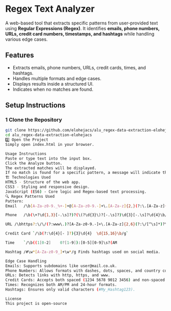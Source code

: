 # Regex Text Analyzer

A web-based tool that extracts specific patterns from user-provided text using **Regular Expressions (Regex)**. It identifies **emails, phone numbers, URLs, credit card numbers, timestamps, and hashtags** while handling various edge cases.

##  Features
-  Extracts emails, phone numbers, URLs, credit cards, times, and hashtags.
-  Handles multiple formats and edge cases.
-  Displays results inside a structured UI.
-  Indicates when no matches are found.


##  Setup Instructions

### 1 Clone the Repository
```sh
git clone https://github.com/elohejacs/alu_regex-data-extraction-elohejacs.git
cd alu_regex-data-extraction-elohejacs
2️⃣ Open the Project
Simply open index.html in your browser.

Usage Instructions
Paste or type text into the input box.
Click the Analyze button.
The extracted matches will be displayed.
If no match is found for a specific pattern, a message will indicate that.
🏗️ Technologies Used
HTML5 - Structure of the web app.
CSS3 - Styling and responsive design.
JavaScript (ES6) - Core logic and Regex-based text processing.
🔍 Regex Patterns Used
Pattern:
Email	/\b[A-Za-z0-9._%+-]+@[A-Za-z0-9.-]+\.[A-Za-z]{2,}(?:\.[A-Za-z]{2,})?\b/g	Matches valid email formats.

Phone	/\b(\+?\d{1,3}[-.\s]?)?(\(?\d{3}\)?[-.\s]?)\d{3}[-.\s]?\d{4}\b/g	Supports international and local formats.

URL	/\bhttps?:\/\/(?:www\.)?[A-Za-z0-9.-]+\.[A-Za-z]{2,6}(?:\/[^\s]*)?\b/g	Detects website URLs.

Credit Card	`/\b(?:\d{4}[- ]?){3}\d{4}	\d{15,16}\b/g`

Time	`/\b((1[0-2]	0?[1-9]):[0-5][0-9]\s?(AM

Hashtag	/#\w*[A-Za-z0-9_]+\w*/g	Finds hashtags used on social media.

Edge Case Handling
Emails: Supports subdomains like user@mail.co.uk.
Phone Numbers: Allows formats with dashes, dots, spaces, and country codes.
URLs: Detects links with http, https, and www.
Credit Cards: Accepts both spaced (1234 5678 9012 3456) and non-spaced formats.
Times: Recognizes both AM/PM and 24-hour formats.
Hashtags: Ensures only valid characters (#My_Hashtag123).

License
This project is open-source
